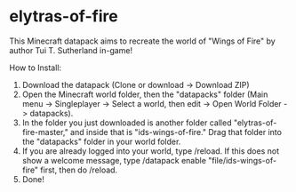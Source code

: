 # elytras-of-fire
This Minecraft datapack aims to recreate the world of "Wings of Fire" by author Tui T. Sutherland in-game!

How to Install:
1. Download the datapack (Clone or download -> Download ZIP)
2. Open the Minecraft world folder, then the "datapacks" folder (Main menu -> Singleplayer -> Select a world, then edit -> Open World Folder -> datapacks).
3. In the folder you just downloaded is another folder called "elytras-of-fire-master," and inside that is "ids-wings-of-fire." Drag that folder into the "datapacks" folder in your world folder.
4. If you are already logged into your world, type /reload. If this does not show a welcome message, type /datapack enable "file/ids-wings-of-fire" first, then do /reload.
5. Done!  

